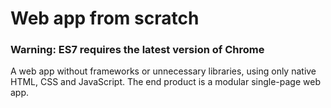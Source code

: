 # Web app from scratch

### Warning: ES7 requires the latest version of Chrome

A web app without frameworks or unnecessary libraries, using only native HTML, CSS and JavaScript. The end product is a modular single-page web app.
